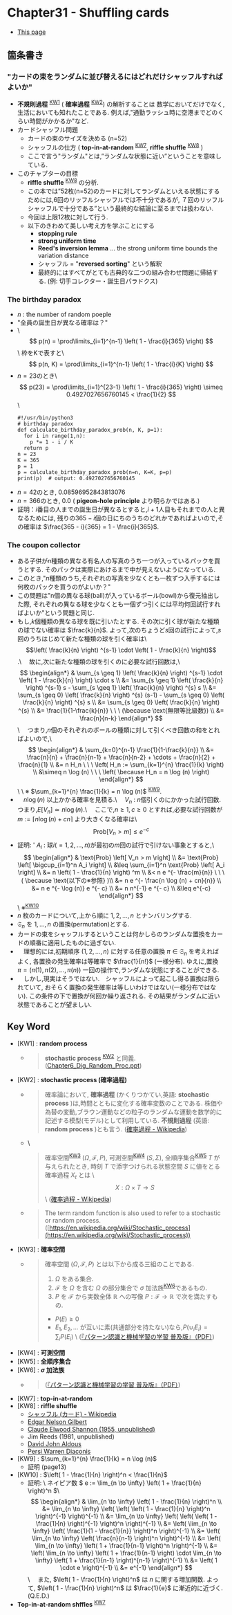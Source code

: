 <!-- ================================================================================ -->
<!-- ==========================  mathjax  =========================================== -->
<script type="text/x-mathjax-config">
  MathJax.Hub.Config({
    tex2jax: {
      inlineMath: [ ['$','$'], ["\\(","\\)"] ],
      processEscapes: true
    }
  });
</script>
<!--
  Mathjax inline mode not rendering - TeX - LaTeX Stack Exchange
  https://tex.stackexchange.com/questions/27633/mathjax-inline-mode-not-rendering
-->

<script type="text/javascript" async
  src="https://cdnjs.cloudflare.com/ajax/libs/mathjax/2.7.5/MathJax.js?config=TeX-MML-AM_CHTML">
</script>
<!-- ================================================================================ -->


# Chapter31 - Shuffling cards

- [This page](./ch31_Shuffling_cards.md)

## 箇条書き

### "カードの束をランダムに並び替えるにはどれだけシャッフルすればよいか"
- __不規則過程__ <sup>[KW1](#fnkw1)</sup> ( __確率過程__ <sup>[KW2](#fnkw2)</sup>) の解析することは
  数学においてだけでなく,生活においても知れたことである.
  例えば,"通勤ラッシュ時に空港までどのくらい時間がかかるか"など.
- カードシャッフル問題
  - カードの束のサイズを決める (n=52)
  - シャッフルの仕方 ( __top-in-at-random__ <sup>[KW7](#fnkw7)</sup>, __riffle shuffle__ <sup>[KW8](#fnkw8)</sup> )
  - ここで言う"ランダム"とは,”ランダムな状態に近い”ということを意味している.
- このチャプターの目標
  - __riffle shuffle__ <sup>[KW8](#fnkw8)</sup> の分析.
  - この本では”52枚(n=52)のカードに対してランダムといえる状態にするためには,6回のリッフルシャッフルでは不十分であるが,
    ７回のリッフルシャッフルで十分である”という最終的な結論に至るまでは扱わない.
  - 今回は上限12枚に対して行う.
  - 以下のきわめて美しい考え方を学ぶことにする
    - __stopping rule__
    - __strong uniform time__
    - __Reed's inversion lemma__ ... the strong uniform time bounds the variation distance
    - シャッフル = "__reversed sorting__" という解釈
    - 最終的にはすべてがとても古典的な二つの組み合わせ問題に帰結する. (例: 切手コレクター・誕生日パラドクス)


### The birthday paradox
- $n$ : the number of random poeple
- "全員の誕生日が異なる確率は？"
- \\
  $$ p(n) = \prod\limits_{i=1}^{n-1} \left( 1 - \frac{i}{365} \right) $$\\
  枠をKで表すと\\
  $$ p(n, K) = \prod\limits_{i=1}^{n-1} \left( 1 - \frac{i}{K} \right) $$
- $n=23$のとき\\
  $$ p(23) = \prod\limits_{i=1}^{23-1} \left( 1 - \frac{i}{365} \right) \simeq 0.4927027656760145 < \frac{1}{2} $$\\
  ```
  #!/usr/bin/python3
  # birthday paradox
  def calculate_birthday_paradox_prob(n, K, p=1):
    for i in range(1,n):
      p *= 1 - i / K
    return p
  n = 23
  K = 365
  p = 1
  p = calculate_birthday_paradox_prob(n=n, K=K, p=p)
  print(p)  # output: 0.4927027656760145
  ```
- $n=42$のとき, $0.08596952843813076$
- $n=366$のとき, $0.0$ ( __pigeon-hole principle__ より明らかではある.)
- 証明：$i$番目の人までの誕生日が異なるとすると,$i+1$人目もそれまでの人と異なるためには,
  残りの$365-i$個の日にちのうちのどれかであればよいので,その確率は $\frac{365 - i}{365} = 1 - \frac{i}{365}$.


### The coupon collector
- ある子供が$n$種類の異なる有名人の写真のうち一つが入っているパックを買うとする. そのパックは実際にあけるまで中が見えないようになっている.
- このとき,"$n$種類のうち,それぞれの写真を少なくとも一枚ずつ入手するには何枚のパックを買うのがよいか？"
- この問題は"n個の異なる球(ball)が入っているボール(bowl)から復元抽出した際,
  それぞれの異なる球を少なくとも一個ずつ引くには平均何回試行すればよいか"という問題と同じ.
- もし,$k$個種類の異なる球を既に引いたとする. その次に引く球が新たな種類の球でない確率は $\frac{k}{n}$. 
  よって,次のちょうど$s$回の試行によって,$s$回のうちはじめて新たな種類の球を引く確率は\\
  $$\left( \frac{k}{n} \right) ^{s-1} \cdot \left( 1 - \frac{k}{n} \right)$$.\\
  　故に,次に新たな種類の球を引くのに必要な試行回数は,\\
  $$ \begin{align*}
  & \sum_{s \geq 1} \left( \frac{k}{n} \right) ^{s-1} \cdot \left( 1 - \frac{k}{n} \right) \cdot s \\
    &= \sum_{s \geq 1} \left( \frac{k}{n} \right) ^{s-1} s - \sum_{s \geq 1} \left( \frac{k}{n} \right) ^{s} s \\
    &= \sum_{s \geq 0} \left( \frac{k}{n} \right) ^{s} (s-1) - \sum_{s \geq 0} \left( \frac{k}{n} \right) ^{s} s \\
    &= \sum_{s \geq 0} \left( \frac{k}{n} \right) ^{s} \\
    &= \frac{1}{1-\frac{k}{n}} \ \ \ (\because \text{無限等比級数}) \\
    &= \frac{n}{n-k}
  \end{align*} $$ \\
  　つまり,$n$個のそれぞれのボールの種類に対して引くべき回数の和をとればよいので,\\
  $$ \begin{align*}
  & \sum_{k=0}^{n-1} \frac{1}{1-\frac{k}{n}} \\
    &= \frac{n}{n} + \frac{n}{n-1} + \frac{n}{n-2} + \cdots + \frac{n}{2} + \frac{n}{1} \\
    &= n H_n \ \ \ \left( H_n := \sum_{k=1}^{n} \frac{1}{k} \right) \\
    &\simeq n \log (n) \ \ \ \left( \because H_n = n \log (n) \right)
  \end{align*} $$ \\
  \\
  ※ $\sum_{k=1}^{n} \frac{1}{k} = n \log (n)$ <sup>[KW9](#fnkw9)</sup>.
- 　$n \log (n)$ 以上かかる確率を見積る.\\
  　$V_n$ : $n$個引くのにかかった試行回数. つまり,$E[V_n] \simeq n \log (n)$.\\
  　ここで,$n \geq 1, c \geq 0$ とすれば,必要な試行回数が $m := \lceil n \log (n) + cn \rceil$ より大きくなる確率は\\
  $$ \text{Prob} \left[ V_n > m \right] \leq e^{-c}$$
- 証明: \'
  $A_i$ : 球$i(=1, 2, \ldots, n)$が最初の$m$回の試行で引けない事象とすると,\\
  $$ \begin{align*}
  & \text{Prob} \left[ V_n > m \right] \\
    &= \text{Prob} \left[ \bigcup_{i=1}^n A_i \right] \\
    &\leq \sum_{i=1}^n \text{Prob} \left[ A_i \right] \\
    &= n \left( 1 - \frac{1}{n} \right) ^m \\
    &< n e ^{- \frac{m}{n}} \ \ \ ( \because \text{以下の※参照} )\\
    &= n e ^{- \frac{n \log (n) + cn}{n}} \\
    &= n e ^{- \log (n)} e ^{- c} \\
    &= n n^{-1} e ^{- c} \\
    &\leq e^{-c}
  \end{align*} $$ \\
  ※<sup>[KW10](#fnkw10)</sup>
- $n$ 枚のカードについて,上から順に $1, 2, \ldots, n$ とナンバリングする.
- ${\mathfrak S}_n$ を $1, \ldots, n$ の置換(permutation)とする.
- カードの束をシャッフルするということは何かしらのランダムな置換をカードの順番に適用したものに過ぎない.
- 　理想的には,初期順序 $(1, 2, \ldots, n)$ に対する任意の置換 $\pi \in {\mathfrak S}_n$ を考えればよく,
  各置換の発生確率は等確率で $\frac{1}{n!}$ (一様分布).
  ゆえに,置換 $\pi = \left( \pi (1), \pi (2), \ldots, \pi (n) \right)$ 一回の操作で,ランダムな状態にすることができる.
- 　しかし,現実はそうではない.　シャッフルによって起こし得る置換は限られていて, 
  おそらく置換の発生確率は等しいわけではない(一様分布ではない).
  この条件の下で置換が何回か繰り返される. その結果がランダムに近い状態であることが望ましい.


## Key Word

- <span id="fnkw1">[KW1]</span> : __random process__
  - > __stochastic process__ <sup>[KW2](#fnkw2)</sup> と同義. 
    ([Chapter6_Dig_Random_Proc.ppt](https://web.sonoma.edu/users/f/farahman/sonoma/courses/ces540/lectures/Chapter6_Dig_Random_Proc.pdf))
- <span id="fnkw2">[KW2]</span> : __stochastic process (確率過程)__
  - > 確率論において, __確率過程__ (かくりつかてい,英語: __stochastic process__ )は,時間とともに変化する確率変数のことである.
     株価や為替の変動,ブラウン運動などの粒子のランダムな運動を数学的に記述する模型(モデル)として利用している. 
     __不規則過程__ (英語: __random process__ )とも言う. 
    ([確率過程 - Wikipedia](https://ja.wikipedia.org/wiki/%E7%A2%BA%E7%8E%87%E9%81%8E%E7%A8%8B))
  - \\
    > 確率空間<sup>[KW3](#fnkw3)</sup> $( \Omega, {\mathcal F}, P )$, 
    可測空間<sup>[KW4](#fnkw4)</sup> $(S, \Sigma)$, 全順序集合<sup>[KW5](#fnkw5)</sup> $T$ が与えられたとき,
    時刻 $T$ で添字つけられる状態空間 $S$ に値をとる確率過程 $X_t$ とは \\
    $$ X: \Omega \times T \rightarrow S $$ \\
    ([確率過程 - Wikipedia](https://ja.wikipedia.org/wiki/%E7%A2%BA%E7%8E%87%E9%81%8E%E7%A8%8B))
  - > The term random function is also used to refer to a stochastic or random process. 
    ([https://en.wikipedia.org/wiki/Stochastic_process](https://en.wikipedia.org/wiki/Stochastic_process))
- <span id="fnkw3">[KW3]</span> : __確率空間__
  - > 確率空間 $( \Omega, {\mathcal F}, P )$ とは以下から成る三組のことである.
    >
    > 1. $\Omega$ をある集合.
    > 1. ${\mathcal F}$ を $\Omega$ を含む $\Omega$ の部分集合で $\sigma$ 加法族<sup>[KW6](#fnkw6)</sup>であるもの.
    > 1. $P$ を ${\mathcal F}$ から実数全体 ${\mathbb R}$ への写像 $P: {\mathcal F} \rightarrow {\mathbb R}$ で次を満たすもの.
    >   - $P(E) \geq 0$
    >   - $E_1, E_2, \ldots$ が互いに素(共通部分を持たない)なら,$P( \cup_i E_i ) = \sum_i P(E_i)$
    > \\
    > ([『パターン認識と機械学習の学習 普及版』（PDF）](https://herumi.github.io/prml/))
- <span id="fnkw4">[KW4]</span> : __可測空間__
- <span id="fnkw5">[KW5]</span> : __全順序集合__
- <span id="fnkw6">[KW6]</span> : __$\sigma$ 加法族__
  - > ([『パターン認識と機械学習の学習 普及版』（PDF）](https://herumi.github.io/prml/))
- <span id="fnkw7">[KW7]</span> : __top-in-at-random__
- <span id="fnkw8">[KW8]</span> : __riffle shuffle__
  - [シャッフル (カード) - Wikipedia](https://ja.wikipedia.org/wiki/%E3%82%B7%E3%83%A3%E3%83%83%E3%83%95%E3%83%AB_(%E3%82%AB%E3%83%BC%E3%83%89)#%E3%83%AA%E3%83%95%E3%83%AB%E3%82%B7%E3%83%A3%E3%83%83%E3%83%95%E3%83%AB)
  - [Edgar Nelson Gilbert](https://en.wikipedia.org/wiki/Edgar_Gilbert) 
  - [Claude Elwood Shannon (1955, unpublished)](https://en.wikipedia.org/wiki/Claude_Shannon)
  - Jim Reeds (1981, unpublished)
  - [David John Aldous](https://en.wikipedia.org/wiki/David_Aldous)
  - [Persi Warren Diaconis](https://en.wikipedia.org/wiki/Persi_Diaconis)
- <span id="fnkw9">[KW9]</span> : $\sum_{k=1}^{n} \frac{1}{k} = n \log (n)$
  - 証明 (page13)
- <span id="fnkw10">[KW10]</span> : $\left( 1 - \frac{1}{n} \right)^n < \frac{1}{n}$
  - 証明: \\
    ネイピア数 $ e := \lim_{n \to \infty} \left( 1 + \frac{1}{n} \right)^n $\\
    $$ \begin{align*}
    & \lim_{n \to \infty} \left( 1 - \frac{1}{n} \right)^n \\
      &= \lim_{n \to \infty} \left( \left( \left( 1 - \frac{1}{n} \right)^n \right)^{-1} \right)^{-1} \\
      &= \lim_{n \to \infty} \left( \left( \left( 1 - \frac{1}{n} \right)^{-1} \right)^n \right)^{-1} \\
      &= \left( \lim_{n \to \infty} \left( \frac{1}{1 - \frac{1}{n}} \right)^n \right)^{-1} \\
      &= \left( \lim_{n \to \infty} \left( \frac{n}{n-1} \right)^n \right)^{-1} \\
      &= \left( \lim_{n \to \infty} \left( 1 + \frac{1}{n-1} \right)^n \right)^{-1} \\
      &= \left( \lim_{n \to \infty} \left( 1 + \frac{1}{n-1} \right) 
        \cdot \lim_{n \to \infty} \left( 1 + \frac{1}{n-1} \right)^{n-1} \right)^{-1} \\
      &= \left( 1 \cdot e \right)^{-1} \\
      &= e^{-1}
    \end{align*} $$ \\
    　また, $\left( 1 - \frac{1}{n} \right)^n$ は $n$ に関する増加関数. 
    よって, $\left( 1 - \frac{1}{n} \right)^n$ は $\frac{1}{e}$ に漸近的に近づく.(Q.E.D.)
- __Top-in-at-random shffles__ <sup>[KW7](#fnkw7)</sup>


